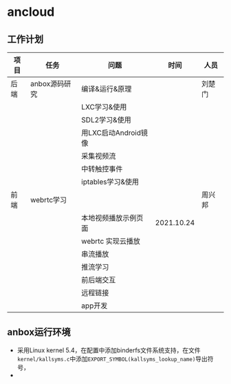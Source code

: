 # ancloud

## 工作计划

| 项目 | 任务          | 问题                 | 时间 | 人员   |
| ---- | ------------- | -------------------- | ---- | ------ |
| 后端 | anbox源码研究 | 编译&运行&原理       |      | 刘楚门 |
|      |               | LXC学习&使用         |      |        |
|      |               | SDL2学习&使用        |      |        |
|      |               | 用LXC启动Android镜像 |      |        |
|      |               | 采集视频流           |      |        |
|      |               | 中转触控事件         |      |        |
|      |               | iptables学习&使用    |      |        |
| 前端 |    webrtc学习  |                |      |     周兴邦   |
|      |               | 本地视频播放示例页面  |   2021.10.24   |        |
|      |               |  webrtc 实现云播放   |      |        |
|      |               |  串流播放            |      |        |
|      |               |  推流学习            |      |        |
|      |               |  前后端交互          |      |        |
|      |               |  远程链接            |      |        |
|      |               |  app开发             |      |        |

## anbox运行环境

- 采用Linux kernel 5.4，在配置中添加binderfs文件系统支持，在文件`kernel/kallsyms.c`中添加`EXPORT_SYMBOL(kallsyms_lookup_name)`导出符号，
- 
